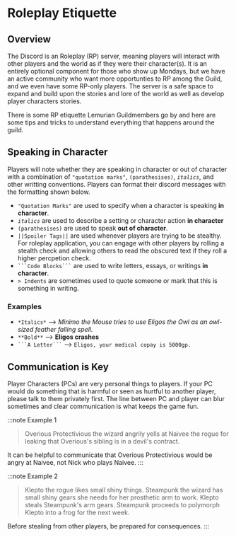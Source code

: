 # Roleplay Etiquette

## Overview

The Discord is an Roleplay (RP) server, meaning players will interact with other players and the world as if they were their character(s).
It is an entirely optional component for those who show up Mondays, but we have an active community who want more opportunties to RP among the Guild, and we even have some RP-only players.
The server is a safe space to expand and build upon the stories and lore of the world as well as develop player characters stories.

There is some RP etiquette Lemurian Guildmembers go by and here are some tips and tricks to understand everything that happens around the guild.

## Speaking in Character

Players will note whether they are speaking in character or out of character with a combination of `"quotation marks"`, `(parathesises)`, _`italics`_, and other writting conventions. Players can format their discord messages with the formatting shown below.

- `"Quotation Marks"` are used to specify when a character is speaking **in character**.
- _`italics`_ are used to describe a setting or character action **in character**
- `(parathesises)` are used to speak **out of character**.
- `||Spoiler Tags||` are used whenever players are trying to be stealthy. For roleplay application, you can engage with other players by rolling a stealth check and allowing others to read the obscured text if they roll a higher percpetion check.
- ` ```Code Blocks``` ` are used to write letters, essays, or writings **in character**.
- `> Indents` are sometimes used to quote someone or mark that this is something in writing.

### Examples

- `*Italics*` --> _Minimo the Mouse tries to use Eligos the Owl as an owl-sized feather falling spell._
- `**Bold**` --> **Eligos crashes**
- ` ```A Letter``` ` --> `Eligos, your medical copay is 5000gp.`

## Communication is Key

Player Characters (PCs) are very personal things to players. If your PC would do something that is harmful or seen as hurtful to another player, please talk to them privately first. The line between PC and player can blur sometimes and clear communication is what keeps the game fun.

:::note Example 1

> Overious Protectivious the wizard angrily yells at Naivee the rogue for leaking that Overious's sibling is in a devil's contract.

It can be helpful to communicate that Overious Protectivious would be angry at Naivee, not Nick who plays Naivee.
:::

:::note Example 2

> Klepto the rogue likes small shiny things. Steampunk the wizard has small shiny gears she needs for her prosthetic arm to work. Klepto steals Steampunk's arm gears. Steampunk proceeds to polymorph Klepto into a frog for the next week.

Before stealing from other players, be prepared for consequences.
:::
